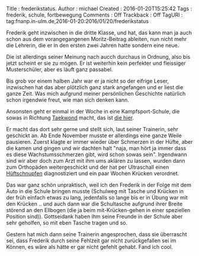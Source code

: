 Title     : frederikstatus.
Author    : michael
Created   : 2016-01-20T15:25:42
Tags      : frederik, schule, fortbewegung
Comments  : Off
Trackback : Off
TagURI    : tag:fnanp.in-ulm.de,2016-01-20:2016/01/20/frederikstatus

Frederik geht inzwischen in die dritte Klasse, und hat, das kann man ja
auch schon aus dem vorangegangenen Moritz-Beitrag ableiten, nun nicht mehr
die Lehrerin, die er in den ersten zwei Jahren hatte sondern eine neue.

Die ist allerdings seiner Meinung nach aucch durchaus in Ordnung, also bis
jetzt scheint er sie zu mögen. Er ist weiterhin kein perfekter und
fleissiger Musterschüler, aber es läuft ganz passabel.

Bis grob vor einem halben Jahr war er ja nicht so der eifrige Leser,
inzwischen hat das aber plötzlich ganz stark angefangen und er liest die
ganze Zeit. Was mich aufgrund meiner persönlichen Geschichte natürlich
schon irgendwie freut, wie man sich denken kann.

Ansonsten geht er einmal in der Woche in eine Kampfsport-Schule, die sowas
in Richtung [Taekwond][tae] macht, das ist [die hier][chon].

Er macht das dort sehr gerne und stellt sich, laut seiner Trainerin, sehr
geschickt an. Ab Ende November musste er allerdings eine ganze Weile
pausieren. Zuerst klagte er immer wieder über Schmerzen in der Hüfte, aber
die kamen und gingen und wir dachten halt "naja, man hört ja immer dass es
diese Wachstumsschmerzen gibt, wird schon sowas sein". Irgendwann sind wir
aber doch zum Arzt mit ihm ums aklären zu lassen, wurden dann zum
Orthopäden weitergeschickt und der hat per Ultraschall einen
[Hüftschnupfen][hüft] diagnostiziert und ein paar Wochen Krücken
verordnet.

Das war ganz schön unpraktisch, weil ich den Frederik in der Folge mit dem
Auto in die Schule bringen musste (Schulweg mit Tasche und Krücken in der
früh einfach etwas zu lang, jedenfalls so lange bis er in Übung war mit
den Krücken .. und auch dann war die Schultasche aufgrund ihrer Breite
störend an den Ellbogen (die ja beim mit-Krücken-gehen in einer speziellen
Position sind)). Gottseidank haben ihm seine Freunde in der Schule aber
sehr geholfen, so mit eben Tasche tragen und so.

Gestern hat mich dann seine Trainerin angesprochen, dass sie überrascht
sei, dass Frederik durch seine Fehlzeit gar nicht zurückgefallen sei im
Können, es wäre als hätte er gar nicht gefehlt gehabt. Fand ich cool.


[tae]: https://de.wikipedia.org/wiki/Taekwondo
[chon]: http://www.chon-ji-ulm.de
[hüft]: https://de.wikipedia.org/wiki/Coxitis_fugax
